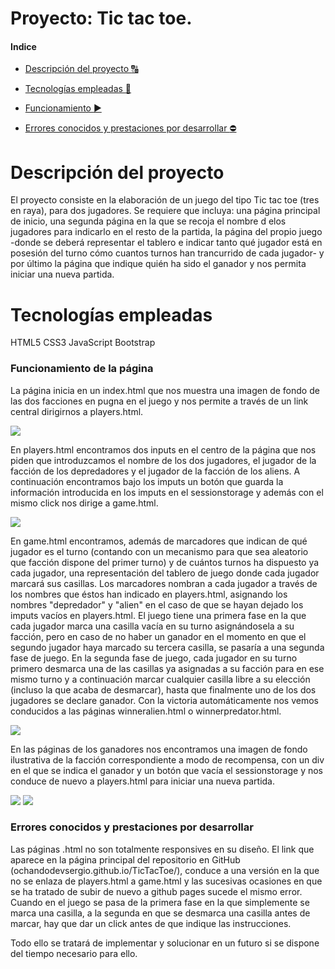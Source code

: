 


# Proyecto: Tic tac toe.


#### Indice 

- [Descripción del proyecto :capital_abcd:](#descripción-del-proyecto)

- [Tecnologías empleadas :hammer:](#tecnologías-empleadas) 

- [Funcionamiento :arrow_forward:](#funcionamiento-de-la-página) 


- [Errores conocidos y prestaciones por desarrollar :no_entry:](#errores-conocidos-y-prestaciones-por-desarrollar)  

#


# Descripción del proyecto

El proyecto consiste en la elaboración de un juego del tipo Tic tac toe (tres en raya), para dos jugadores. Se requiere que incluya: una página principal de inicio, una segunda página en la que se recoja el nombre d elos jugadores para indicarlo en el resto de la partida, la página del propio juego -donde se deberá representar el tablero e indicar tanto qué jugador está en posesión del turno cómo cuantos turnos han trancurrido de cada jugador- y por último la página que indique quién ha sido el ganador y nos permita iniciar una nueva partida.

# Tecnologías empleadas

HTML5
CSS3
JavaScript
Bootstrap


### Funcionamiento de la página

  La página inicia en un index.html que nos muestra una imagen de fondo de las dos facciones en pugna en el juego y nos permite a través de un link central dirigirnos a players.html.
  
  ![](https://i.ibb.co/2WRTW5q/indexttt.jpg)

  En players.html encontramos dos inputs en el centro de la página que nos piden que introduzcamos el nombre de los dos jugadores, el jugador de la facción de los depredadores y el jugador de la facción de los aliens. 
  A continuación encontramos bajo los imputs un botón que guarda la información introducida en los imputs en el sessionstorage y además con el mismo click nos dirige a game.html.
 
   ![](https://i.ibb.co/4mbmCWR/playersttt.jpg)

  En game.html encontramos, además de marcadores que indican de qué jugador es el turno (contando con un mecanismo para que sea aleatorio que facción dispone del primer turno) y de cuántos turnos ha dispuesto ya cada jugador, una representación del tablero de juego donde cada jugador marcará sus casillas. 
  Los marcadores nombran a cada jugador a través de los nombres que éstos han indicado en players.html, asignando los nombres "depredador" y "alien" en el caso de que se hayan dejado los imputs vacíos en players.html.
  El juego tiene una primera fase en la que cada jugador marca una casilla vacía en su turno asignándosela a su facción, pero en caso de no haber un ganador en el momento en que el segundo jugador haya marcado su tercera casilla, se pasaría a una segunda fase de juego. En la segunda fase de juego, cada jugador en su turno primero desmarca una de las casillas ya asignadas a su facción para en ese mismo turno y a continuación marcar cualquier casilla libre a su elección (incluso la que acaba de desmarcar), hasta que finalmente uno de los dos jugadores se declare ganador.
  Con la victoria automáticamente nos vemos conducidos a las páginas winneralien.html o winnerpredator.html.

   ![](https://i.ibb.co/CsKJBNJ/gamettt.jpg)

  En las páginas de los ganadores nos encontramos una imagen de fondo ilustrativa de la facción correspondiente a modo de recompensa, con un div en el que se indica el ganador y un botón que vacía el sessionstorage y nos conduce de nuevo a players.html para iniciar una nueva partida.

   ![](https://i.ibb.co/pJDJ0kn/predatorttt.jpg)
   ![](https://i.ibb.co/wBGT8zC/alienttt.jpg)

### Errores conocidos y prestaciones por desarrollar

Las páginas .html no son totalmente responsives en su diseño. 
El link que aparece en la página principal del repositorio en GitHub (ochandodevsergio.github.io/TicTacToe/), conduce a una versión en la que no se enlaza de players.html a game.html y las sucesivas ocasiones en que se ha tratado de subir de nuevo a github pages sucede el mismo error.
Cuando en el juego se pasa de la primera fase en la que simplemente se marca una casilla, a la segunda en que se desmarca una casilla antes de marcar, hay que dar un click antes de que indique las instrucciones.

Todo ello se tratará de implementar y solucionar en un futuro si se dispone del tiempo necesario para ello.

